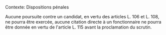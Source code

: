 Contexte: Dispositions pénales

Aucune poursuite contre un candidat, en vertu des articles L. 106 et L. 108, ne pourra être exercée, aucune citation directe à un fonctionnaire ne pourra être donnée en vertu de l'article L. 115 avant la proclamation du scrutin.